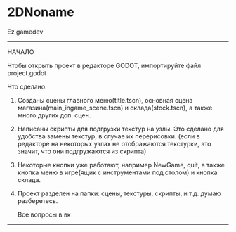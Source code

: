 # 2DNoname
Ez gamedev

____________________________________________
НАЧАЛО

Чтобы открыть проект в редакторе GODOT, импортируйте файл project.godot

Что сделано: 
1. Созданы сцены главного меню(title.tscn), основная сцена магазина(main_ingame_scene.tscn) и склада(stock.tscn),
	а также много других доп. сцен.
2. Написаны скрипты для подгрузки текстур на узлы. Это сделано для удобства замены текстур, в случае их перерисовки.
 (если в редакторе на некоторых узлах не отображаются текстурки, это значит, что они подгружаются из скрипта)
3. Некоторые кнопки уже работают, например NewGame, quit, а также кнопка меню в игре(ящик с инструментами под столом) 
	и кнопка склада. 
4. Проект разделен на папки: сцены, текстуры, скрипты, и т.д. думаю разберетесь.

	Все вопросы в вк
____________________________________________